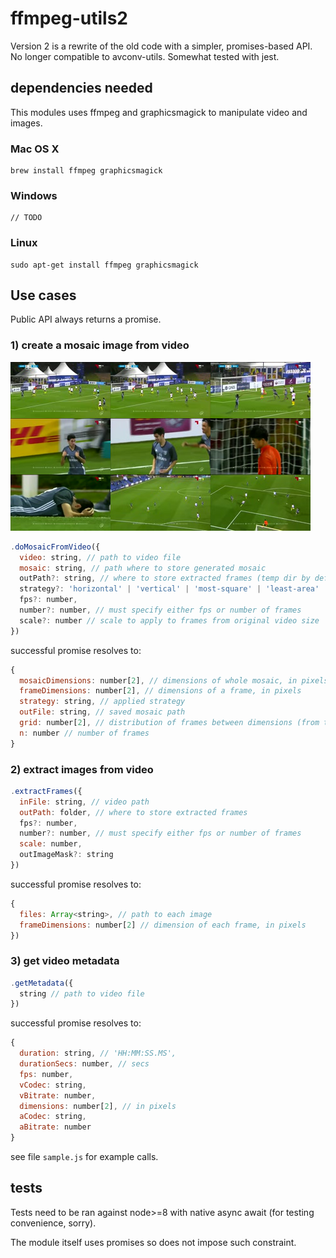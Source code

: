 # ffmpeg-utils2

Version 2 is a rewrite of the old code with a simpler, promises-based API.
No longer compatible to avconv-utils. Somewhat tested with jest.

## dependencies needed

This modules uses ffmpeg and graphicsmagick to manipulate video and images.


### Mac OS X

    brew install ffmpeg graphicsmagick

### Windows

    // TODO

### Linux

    sudo apt-get install ffmpeg graphicsmagick


## Use cases

Public API always returns a promise.


### 1) create a mosaic image from video

![example mosaic](examples/mosaic.png)

```js
.doMosaicFromVideo({
  video: string, // path to video file
  mosaic: string, // path where to store generated mosaic
  outPath?: string, // where to store extracted frames (temp dir by default)
  strategy?: 'horizontal' | 'vertical' | 'most-square' | 'least-area' | 'least-area+'
  fps?: number,
  number?: number, // must specify either fps or number of frames
  scale?: number // scale to apply to frames from original video size
})
```

successful promise resolves to:

```js
{
  mosaicDimensions: number[2], // dimensions of whole mosaic, in pixels
  frameDimensions: number[2], // dimensions of a frame, in pixels
  strategy: string, // applied strategy
  outFile: string, // saved mosaic path
  grid: number[2], // distribution of frames between dimensions (from top left -> top right, .... last row)
  n: number // number of frames
}
```

### 2) extract images from video

```js
.extractFrames({
  inFile: string, // video path
  outPath: folder, // where to store extracted frames
  fps?: number,
  number?: number, // must specify either fps or number of frames
  scale: number,
  outImageMask?: string
})
```

successful promise resolves to:

```js
{
  files: Array<string>, // path to each image
  frameDimensions: number[2] // dimension of each frame, in pixels
})
```

### 3) get video metadata

```js
.getMetadata({
  string // path to video file
})
```

successful promise resolves to:

```js
{
  duration: string, // 'HH:MM:SS.MS',
  durationSecs: number, // secs
  fps: number,
  vCodec: string,
  vBitrate: number,
  dimensions: number[2], // in pixels
  aCodec: string,
  aBitrate: number
}
```


see file `sample.js` for example calls.

## tests

Tests need to be ran against node>=8 with native async await (for testing convenience, sorry).

The module itself uses promises so does not impose such constraint.
